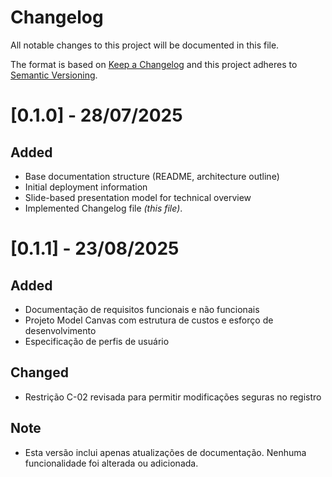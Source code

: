 # Changelog

All notable changes to this project will be documented in this file.

The format is based on [Keep a Changelog](https://keepachangelog.com/en/1.0.0/) and this project adheres to [Semantic Versioning](https://semver.org/spec/v2.0.0.html).

# [0.1.0] - 28/07/2025

## Added

- Base documentation structure (README, architecture outline)
- Initial deployment information
- Slide-based presentation model for technical overview
- Implemented Changelog file _(this file)_.

# [0.1.1] - 23/08/2025
## Added
- Documentação de requisitos funcionais e não funcionais
- Projeto Model Canvas com estrutura de custos e esforço de desenvolvimento
- Especificação de perfis de usuário

## Changed
- Restrição C-02 revisada para permitir modificações seguras no registro

## Note
- Esta versão inclui apenas atualizações de documentação. Nenhuma funcionalidade foi alterada ou adicionada.
